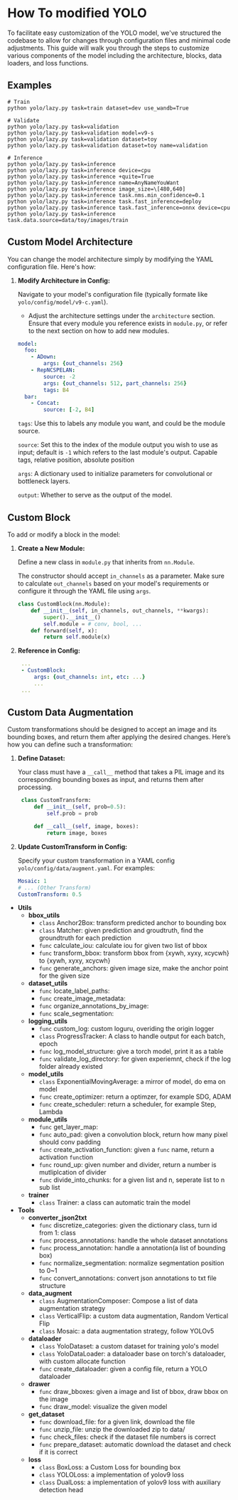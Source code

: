 # How To modified YOLO

To facilitate easy customization of the YOLO model, we've structured the codebase to allow for changes through configuration files and minimal code adjustments. This guide will walk you through the steps to customize various components of the model including the architecture, blocks, data loaders, and loss functions.

## Examples

```shell
# Train
python yolo/lazy.py task=train dataset=dev use_wandb=True

# Validate
python yolo/lazy.py task=validation
python yolo/lazy.py task=validation model=v9-s
python yolo/lazy.py task=validation dataset=toy
python yolo/lazy.py task=validation dataset=toy name=validation

# Inference
python yolo/lazy.py task=inference
python yolo/lazy.py task=inference device=cpu
python yolo/lazy.py task=inference +quite=True
python yolo/lazy.py task=inference name=AnyNameYouWant
python yolo/lazy.py task=inference image_size=\[480,640]
python yolo/lazy.py task=inference task.nms.min_confidence=0.1
python yolo/lazy.py task=inference task.fast_inference=deploy
python yolo/lazy.py task=inference task.fast_inference=onnx device=cpu
python yolo/lazy.py task=inference task.data.source=data/toy/images/train
```

## Custom Model Architecture

You can change the model architecture simply by modifying the YAML configuration file. Here's how:

1. **Modify Architecture in Config:**

   Navigate to your model's configuration file (typically formate like `yolo/config/model/v9-c.yaml`).
   - Adjust the architecture settings under the `architecture` section. Ensure that every module you reference exists in `module.py`, or refer to the next section on how to add new modules.

    ```yaml
    model:
      foo:
        - ADown:
            args: {out_channels: 256}
        - RepNCSPELAN:
            source: -2
            args: {out_channels: 512, part_channels: 256}
            tags: B4
      bar:
        - Concat:
            source: [-2, B4]
    ```

   `tags`: Use this to labels any module you want, and could be the module source.

   `source`: Set this to the index of the module output you wish to use as input; default is `-1` which refers to the last module's output. Capable tags, relative position, absolute position

   `args`: A dictionary used to initialize parameters for convolutional or bottleneck layers.

   `output`: Whether to serve as the output of the model.

## Custom Block

To add or modify a block in the model:

1. **Create a New Module:**

   Define a new class in `module.py` that inherits from `nn.Module`.

   The constructor should accept `in_channels` as a parameter. Make sure to calculate `out_channels` based on your model's requirements or configure it through the YAML file using `args`.

    ```python
    class CustomBlock(nn.Module):
        def __init__(self, in_channels, out_channels, **kwargs):
            super().__init__()
            self.module = # conv, bool, ...
        def forward(self, x):
            return self.module(x)
    ```

2. **Reference in Config:**
   ```yaml
    ...
    - CustomBlock:
        args: {out_channels: int, etc: ...}
        ...
    ...
   ```


## Custom Data Augmentation

Custom transformations should be designed to accept an image and its bounding boxes, and return them after applying the desired changes. Here’s how you can define such a transformation:


1. **Define Dataset:**

    Your class must have a `__call__` method that takes a PIL image and its corresponding bounding boxes as input, and returns them after processing.


   ```python
    class CustomTransform:
        def __init__(self, prob=0.5):
            self.prob = prob

        def __call__(self, image, boxes):
            return image, boxes
   ```
2. **Update CustomTransform in Config:**

    Specify your custom transformation in a YAML config `yolo/config/data/augment.yaml`. For examples:
    ```yaml
    Mosaic: 1
    # ... (Other Transform)
    CustomTransform: 0.5
    ```


- **Utils**
    - **bbox_utils**
        - `class` Anchor2Box: transform predicted anchor to bounding box
        - `class` Matcher: given prediction and groudtruth, find the groundtruth for each prediction
        - `func` calculate_iou: calculate iou for given two list of bbox
        - `func` transform_bbox: transform bbox from {xywh, xyxy, xcycwh} to {xywh, xyxy, xcycwh}
        - `func` generate_anchors: given image size, make the anchor point for the given size
    - **dataset_utils**
        - `func` locate_label_paths:
        - `func` create_image_metadata:
        - `func` organize_annotations_by_image:
        - `func` scale_segmentation:
    - **logging_utils**
        - `func` custom_log: custom loguru, overiding the origin logger
        - `class` ProgressTracker: A class to handle output for each batch, epoch
        - `func` log_model_structure: give a torch model, print it as a table
        - `func` validate_log_directory: for given experiemnt, check if the log folder already existed
    - **model_utils**
        - `class` ExponentialMovingAverage: a mirror of model, do ema on model
        - `func` create_optimizer: return a optimzer, for example SDG, ADAM
        - `func` create_scheduler: return a scheduler, for example Step, Lambda
    - **module_utils**
        - `func` get_layer_map:
        - `func` auto_pad: given a convolution block, return how many pixel should conv padding
        - `func` create_activation_function: given a `func` name, return a activation `func`tion
        - `func` round_up: given number and divider, return a number is mutliplcation of divider
        - `func` divide_into_chunks: for a given list and n, seperate list to n sub list
    - **trainer**
        - `class` Trainer: a class can automatic train the model
- **Tools**
    - **converter_json2txt**
        - `func` discretize_categories: given the dictionary class, turn id from 1: class
        - `func` process_annotations: handle the whole dataset annotations
        - `func` process_annotation: handle a annotation(a list of bounding box)
        - `func` normalize_segmentation: normalize segmentation position to 0~1
        - `func` convert_annotations: convert json annotations to txt file structure
    - **data_augment**
        - `class` AugmentationComposer: Compose a list of data augmentation strategy
        - `class` VerticalFlip: a custom data augmentation, Random Vertical Flip
        - `class` Mosaic: a data augmentation strategy, follow YOLOv5
    - **dataloader**
        - `class` YoloDataset: a custom dataset for training yolo's model
        - `class` YoloDataLoader: a dataloader base on torch's dataloader, with custom allocate function
        - `func` create_dataloader: given a config file, return a YOLO dataloader
    - **drawer**
        - `func` draw_bboxes: given a image and list of bbox, draw bbox on the image
        - `func` draw_model: visualize the given model
    - **get_dataset**
        - `func` download_file: for a given link, download the file
        - `func` unzip_file: unzip the downloaded zip to data/
        - `func` check_files: check if the dataset file numbers is correct
        - `func` prepare_dataset: automatic download the dataset and check if it is correct
    - **loss**
        - `class` BoxLoss: a Custom Loss for bounding box
        - `class` YOLOLoss: a implementation of yolov9 loss
        - `class` DualLoss: a implementation of yolov9 loss with auxiliary detection head
